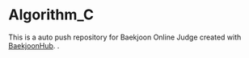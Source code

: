 # Algorithm_C
This is a auto push repository for Baekjoon Online Judge created with [BaekjoonHub](https://github.com/BaekjoonHub/BaekjoonHub).
.
